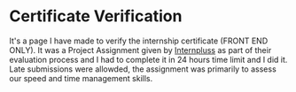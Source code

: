 # Certificate Verification
It's a page I have made to verify the internship certificate (FRONT END ONLY). It was a Project Assignment given by [Internpluss](https://www.internpluss.com/) as part of their evaluation process and I had to complete it in 24 hours time limit and I did it. Late submissions were allowded, the assignment was primarily to assess our speed and time management skills.
